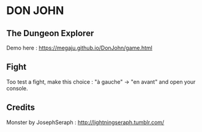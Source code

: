 DON JOHN
========

## The Dungeon Explorer

Demo here : https://megaju.github.io/DonJohn/game.html

## Fight

Too test a fight, make this choice : "à gauche" -> "en avant" and open your console.

## Credits

Monster by JosephSeraph : http://lightningseraph.tumblr.com/